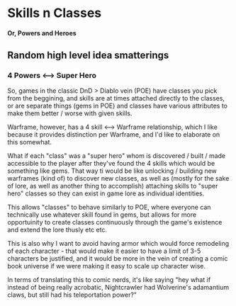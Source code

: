 # Skills n Classes

#### Or, Powers and Heroes

## Random high level idea smatterings

### 4 Powers <--> Super Hero

So, games in the classic DnD > Diablo vein (POE) have classes you pick from the beggining, and skills are at times attached directly to the classes, or are separate things (gems in POE) and classes have various attributes to make them better / worse with given skills.

Warframe, however, has a 4 skill <--> Warframe relationship, which I like because it provides distinction per Warframe, and I'd like to elaborate on this somewhat.

What if each "class" was a "super hero" whom is discovered / built / made accessible to the player after they've found the 4 skills which would be something like gems. That way ti would be like unlocking / building new warframes (kind of) to discover new classes, as well as (mostly for the sake of lore, as well as another thing to accomplish) attaching skills to "super hero" classes so they can exist in game lore as individual identities.

This allows "classes" to behave similarly to POE, where everyone can technically use whatever skill found in gems, but allows for more opportuinity to create classes continuously through the game's existence and extend the lore thusly etc etc.

This is also why I want to avoid having armor which would force remodeling of each character - that would make it easier to have a limit of 3-5 characters be justified, and it would be more in the vein of creating a comic book universe if we were making it easy to scale up character wise.

In terms of translating this to comic nerds, it's like saying "hey what if instead of being really acrobatic, Nightcrawler had Wolverine's adamantium claws, but still had his teleportation power?"
